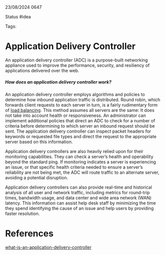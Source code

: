 23/08/2024 0647

Status #idea

Tags:

# Application Delivery Controller

An application delivery controller (ADC) is a purpose-built networking appliance used to improve the performance, security, and resiliency
of applications delivered over the web.

##### How does an application delivery controller work?

An application delivery controller employs algorithms and policies to determine how inbound application traffic is distributed. Round robin, 
which forwards client requests to each server in turn, is a fairly rudimentary form of [load balancing](./Load_Balancing.md). This method assumes all servers
are the same: It does not take into account health or responsiveness. An administrator can implement additional policies that direct an ADC
to check for a number of criteria before determining to which server an inbound request should be sent. The application delivery controller
can inspect packet headers for keywords or requested file types and direct the request to the appropriate server based on this information.

Application delivery controllers are also heavily relied upon for their monitoring capabilities. They can check a server’s health and operability
beyond the standard ping. If monitoring indicates a server is experiencing an issue, or that specific health criteria needed to ensure a server’s
reliability are not being met, the ADC will route traffic to an alternate server, avoiding a potential disruption.

Application delivery controllers can also provide real-time and historical analysis of all user and network traffic, including metrics for round-trip
times, bandwidth usage, and data center and wide area network (WAN) latency. This information can assist help desk staff by minimizing the time they
spend identifying the cause of an issue and help users by providing faster resolution.



# References

[what-is-an-application-delivery-controller](https://www.netscaler.com/articles/what-is-an-application-delivery-controller)


